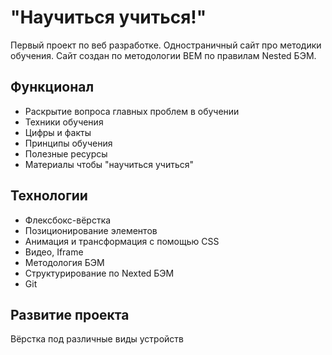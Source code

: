 #  "Научиться учиться!"

 Первый проект по веб разработке. Одностраничный сайт про методики обучения. Сайт создан по методологии BEM по правилам Nested БЭМ.

## Функционал

* Раскрытие вопроса главных проблем в обучении
* Техники обучения
* Цифры и факты
* Принципы обучения
* Полезные ресурсы
* Материалы чтобы "научиться учиться"

## Технологии

* Флексбокс-вёрстка
* Позиционирование элементов
* Анимация и трансформация с помощью CSS
* Видео, Iframe
* Методология БЭМ
* Структурирование по Nexted БЭМ
* Git

## Развитие проекта

Вёрстка под различные виды устройств

